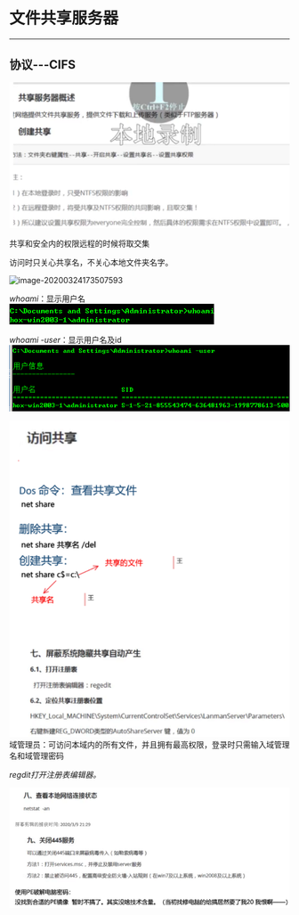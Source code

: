 # 文件共享服务器

---

## 协议---CIFS

![image-20200324165700532](SavedPics/文件共享服务器d/image-20200324165700532.png)

共享和安全内的权限远程的时候将取交集

访问时只关心共享名，不关心本地文件夹名字。

<img src="/./qmfgwhloanqrxtxibiji/SavedPics/文件共享服务器d/image-20200324173507593.png" alt="image-20200324173507593"  />

*whoami*：显示用户名
![image-20200324173921008](SavedPics/文件共享服务器d/image-20200324173921008.png)

*whoami -user*：显示用户名及id
![image-20200324173932795](SavedPics/文件共享服务器d/image-20200324173932795.png)

![image-20200324165724271](SavedPics/文件共享服务器d/image-20200324165724271.png)
域管理员：可访问本域内的所有文件，并且拥有最高权限，登录时只需输入域管理名和域管理密码

*regdit打开注册表编辑器。*

![image-20200324165741199](SavedPics/文件共享服务器d/image-20200324165741199.png)